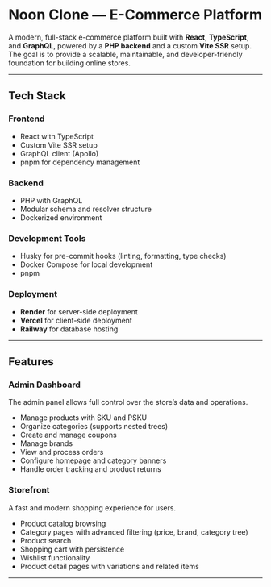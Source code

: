 # Noon Clone — E-Commerce Platform

A modern, full-stack e-commerce platform built with **React**, **TypeScript**, and **GraphQL**, powered by a **PHP backend** and a custom **Vite SSR** setup.  
The goal is to provide a scalable, maintainable, and developer-friendly foundation for building online stores.

---

## Tech Stack

### Frontend
- React with TypeScript
- Custom Vite SSR setup
- GraphQL client  (Apollo)
- pnpm for dependency management

### Backend
- PHP with GraphQL
- Modular schema and resolver structure
- Dockerized environment

### Development Tools
- Husky for pre-commit hooks (linting, formatting, type checks)
- Docker Compose for local development
- pnpm

### Deployment
- **Render** for server-side deployment
- **Vercel** for client-side deployment
- **Railway** for database hosting

---

## Features

### Admin Dashboard
The admin panel allows full control over the store’s data and operations.

- Manage products with SKU and PSKU
- Organize categories (supports nested trees)
- Create and manage coupons
- Manage brands
- View and process orders
- Configure homepage and category banners
- Handle order tracking and product returns

### Storefront
A fast and modern shopping experience for users.

- Product catalog browsing
- Category pages with advanced filtering (price, brand, category tree)
- Product search
- Shopping cart with persistence
- Wishlist functionality
- Product detail pages with variations and related items

---